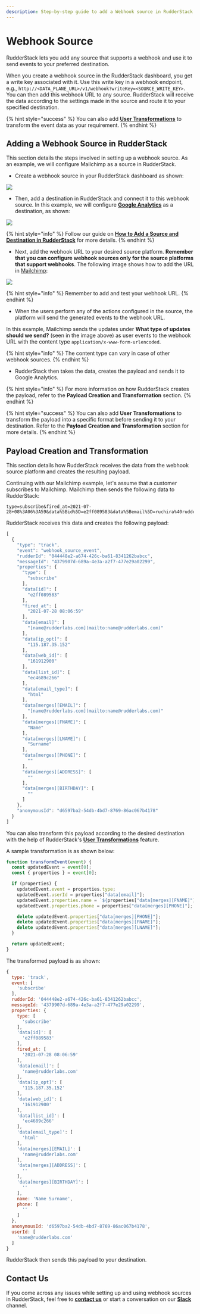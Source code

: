 ```yaml
---
description: Step-by-step guide to add a Webhook source in RudderStack.
---
```


# Webhook Source

RudderStack lets you add any source that supports a webhook and use it to send events to your preferred destination.

When you create a webhook source in the RudderStack dashboard, you get a write key associated with it. Use this write key in a webhook endpoint, e.g., `http://<DATA_PLANE_URL>/v1/webhook?writeKey=<SOURCE_WRITE_KEY>`. You can then add this webhook URL to any source. RudderStack will receive the data according to the settings made in the source and route it to your specified destination.

{% hint style="success" %}
You can also add [**User Transformations**](https://docs.rudderstack.com/adding-a-new-user-transformation-in-rudderstack) to transform the event data as your requirement.
{% endhint %}

## Adding a Webhook Source in RudderStack

This section details the steps involved in setting up a webhook source. As an example, we will configure Mailchimp as a source in RudderStack.

* Create a webhook source in your RudderStack dashboard as shown:

![](https://user-images.githubusercontent.com/59817155/128315856-0d71db9a-fbc3-4f71-8692-f2a0faa4c5b3.png)

* Then, add a destination in RudderStack and connect it to this webhook source. In this example, we will configure [**Google Analytics**](https://docs.rudderstack.com/destinations/analytics/google-analytics-ga) as a destination, as shown:

![](https://user-images.githubusercontent.com/59817155/127983406-76fcf748-bd1b-4f18-9840-b19a71aaf601.png)

{% hint style="info" %}
Follow our guide on [**How to Add a Source and Destination in RudderStack**](https://docs.rudderstack.com/how-to-guides/adding-source-and-destination-rudderstack) for more details.
{% endhint %}

* Next, add the webhook URL to your desired source platform. **Remember that you can configure webhook sources only for the source platforms that support webhooks**. The following image shows how to add the URL in [Mailchimp](https://mailchimp.com):

![](https://user-images.githubusercontent.com/59817155/127986131-3740dbfe-7d55-4328-abe1-63fb8ac70de2.png)

{% hint style="info" %}
Remember to add and test your webhook URL.
{% endhint %}

* When the users perform any of the actions configured in the source, the platform will send the generated events to the webhook URL.

In this example, Mailchimp sends the updates under **What type of updates should we send?** \(seen in the image above\) as user events to the webhook URL with the content type `application/x-www-form-urlencoded`.

{% hint style="info" %}
The content type can vary in case of other webhook sources.
{% endhint %}

* RudderStack then takes the data, creates the payload and sends it to Google Analytics.

{% hint style="info" %}
For more information on how RudderStack creates the payload, refer to the **Payload Creation and Transformation** section.
{% endhint %}

{% hint style="success" %}
You can also add **User Transformations** to transform the payload into a specific format before sending it to your destination. Refer to the **Payload Creation and Transformation** section for more details.
{% endhint %}

## Payload Creation and Transformation

This section details how RudderStack receives the data from the webhook source platform and creates the resulting payload.

Continuing with our Mailchimp example, let's assume that a customer subscribes to Mailchimp. Mailchimp then sends the following data to RudderStack:

```text
type=subscribe&fired_at=2021-07-28+08%3A06%3A59&data%5Bid%5D=e2ff089583&data%5Bemail%5D=ruchira%40rudderlabs.com&data%5Bemail_type%5D=html&data%5Bip_opt%5D=115.187.35.152&data%5Bweb_id%5D=161912900&data%5Bmerges%5D%5BEMAIL%5D=name%40rudderlabs.com&data%5Bmerges%5D%5BFNAME%5D=Name&data%5Bmerges%5D%5BLNAME%5D=Surname&data%5Bmerges%5D%5BADDRESS%5D=&data%5Bmerges%5D%5BPHONE%5D=&data%5Bmerges%5D%5BBIRTHDAY%5D=&data%5Blist_id%5D=ec4689c266
```

RudderStack receives this data and creates the following payload:

```javascript
[
  {
    "type": "track",
    "event": "webhook_source_event",
    "rudderId": "044448e2-a674-426c-ba61-8341262babcc",
    "messageId": "4379907d-689a-4e3a-a2f7-477e29a02299",
    "properties": {
      "type": [
        "subscribe"
      ],
      "data[id]": [
        "e2ff089583"
      ],
      "fired_at": [
        "2021-07-28 08:06:59"
      ],
      "data[email]": [
        "[name@rudderlabs.com](mailto:name@rudderlabs.com)"
      ],
      "data[ip_opt]": [
        "115.187.35.152"
      ],
      "data[web_id]": [
        "161912900"
      ],
      "data[list_id]": [
        "ec4689c266"
      ],
      "data[email_type]": [
        "html"
      ],
      "data[merges][EMAIL]": [
        "[name@rudderlabs.com](mailto:name@rudderlabs.com)"
      ],
      "data[merges][FNAME]": [
        "Name"
      ],
      "data[merges][LNAME]": [
        "Surname"
      ],
      "data[merges][PHONE]": [
        ""
      ],
      "data[merges][ADDRESS]": [
        ""
      ],
      "data[merges][BIRTHDAY]": [
        ""
      ]
    },
    "anonymousId": "d6597ba2-54db-4bd7-8769-86ac067b4178"
  }
]
```

You can also transform this payload according to the desired destination with the help of RudderStack's [**User Transformations**](https://docs.rudderstack.com/adding-a-new-user-transformation-in-rudderstack) feature.

A sample transformation is as shown below:

```javascript
function transformEvent(event) {
  const updatedEvent = event[0];
  const { properties } = event[0];

  if (properties) {
    updatedEvent.event = properties.type;
    updatedEvent.userId = properties["data[email]"];
    updatedEvent.properties.name = `${properties["data[merges][FNAME]"]} ${properties["data[merges][LNAME]"]}`;
    updatedEvent.properties.phone = properties["data[merges][PHONE]"];

    delete updatedEvent.properties["data[merges][PHONE]"];
    delete updatedEvent.properties["data[merges][FNAME]"];
    delete updatedEvent.properties["data[merges][LNAME]"];
  }

  return updatedEvent;
}
```

The transformed payload is as shown:

```javascript
{
  type: 'track',
  event: [
    'subscribe'
  ],
  rudderId: '044448e2-a674-426c-ba61-8341262babcc',
  messageId: '4379907d-689a-4e3a-a2f7-477e29a02299',
  properties: {
    type: [
      'subscribe'
    ],
    'data[id]': [
      'e2ff089583'
    ],
    fired_at: [
      '2021-07-28 08:06:59'
    ],
    'data[email]': [
      'name@rudderlabs.com'
    ],
    'data[ip_opt]': [
      '115.187.35.152'
    ],
    'data[web_id]': [
      '161912900'
    ],
    'data[list_id]': [
      'ec4689c266'
    ],
    'data[email_type]': [
      'html'
    ],
    'data[merges][EMAIL]': [
      'name@rudderlabs.com'
    ],
    'data[merges][ADDRESS]': [
      ''
    ],
    'data[merges][BIRTHDAY]': [
      ''
    ],
    name: 'Name Surname',
    phone: [
      ''
    ]
  },
  anonymousId: 'd6597ba2-54db-4bd7-8769-86ac067b4178',
  userId: [
    'name@rudderlabs.com'
  ]
}
```

RudderStack then sends this payload to your destination.

## Contact Us

If you come across any issues while setting up and using webhook sources in RudderStack, feel free to [**contact us**](mailto:%20docs@rudderstack.com) or start a conversation on our [**Slack**](https://resources.rudderstack.com/join-rudderstack-slack) channel.

